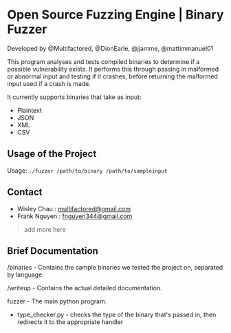 # Open Source Fuzzing Engine | Binary Fuzzer
Developed by @Multifactored, @DionEarle, @jjamme, @mattimmanuel01

This program analyses and tests compiled binaries to determine if a possible vulnerability exists. It performs this through passing in malformed or abnormal input and testing if it crashes, before returning the malformed input used if a crash is made.

It currently supports binaries that take as input:
* Plaintext
* JSON
* XML 
* CSV

## Usage of the Project

Usage: `./fuzzer /path/to/binary /path/to/sampleinput`

## Contact
* Wisley Chau : multifactored@gmail.com
* Frank Nguyen : fnguyen344@gmail.com
>add more here

## Brief Documentation

/binaries - Contains the sample binaries we tested the project on, separated by language.

/writeup - Contains the actual detailed documentation.

fuzzer - The main python program.
- type_checker.py - checks the type of the binary that's passed in, then redirects it to the appropriate handler
